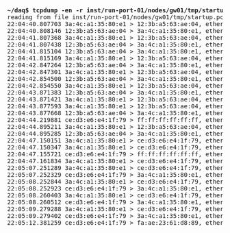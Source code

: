 <pre>
<b>~/daq$ tcpdump -en -r inst/run-port-01/nodes/gw01/tmp/startup.pcap ip</b>
reading from file inst/run-port-01/nodes/gw01/tmp/startup.pcap, link-type EN10MB (Ethernet)
22:04:40.807703 3a:4c:a1:35:80:e1 > 12:3b:a5:63:ae:04, ethertype IPv4 (0x0800), length 98: 10.0.0.1 > 10.0.0.2: ICMP echo request, id 24, seq 1, length 64
22:04:40.808146 12:3b:a5:63:ae:04 > 3a:4c:a1:35:80:e1, ethertype IPv4 (0x0800), length 98: 10.0.0.2 > 10.0.0.1: ICMP echo reply, id 24, seq 1, length 64
22:04:41.807368 3a:4c:a1:35:80:e1 > 12:3b:a5:63:ae:04, ethertype IPv4 (0x0800), length 98: 10.0.0.1 > 10.0.0.2: ICMP echo request, id 24, seq 2, length 64
22:04:41.807438 12:3b:a5:63:ae:04 > 3a:4c:a1:35:80:e1, ethertype IPv4 (0x0800), length 98: 10.0.0.2 > 10.0.0.1: ICMP echo reply, id 24, seq 2, length 64
22:04:41.815104 12:3b:a5:63:ae:04 > 3a:4c:a1:35:80:e1, ethertype IPv4 (0x0800), length 98: 10.0.0.2 > 10.0.0.1: ICMP echo request, id 56237, seq 1, length 64
22:04:41.815169 3a:4c:a1:35:80:e1 > 12:3b:a5:63:ae:04, ethertype IPv4 (0x0800), length 98: 10.0.0.1 > 10.0.0.2: ICMP echo reply, id 56237, seq 1, length 64
22:04:42.847264 12:3b:a5:63:ae:04 > 3a:4c:a1:35:80:e1, ethertype IPv4 (0x0800), length 98: 10.0.0.2 > 10.0.0.1: ICMP echo request, id 56237, seq 2, length 64
22:04:42.847301 3a:4c:a1:35:80:e1 > 12:3b:a5:63:ae:04, ethertype IPv4 (0x0800), length 98: 10.0.0.1 > 10.0.0.2: ICMP echo reply, id 56237, seq 2, length 64
22:04:42.854500 12:3b:a5:63:ae:04 > 3a:4c:a1:35:80:e1, ethertype IPv4 (0x0800), length 98: 10.0.0.2 > 192.168.84.72: ICMP echo request, id 56240, seq 1, length 64
22:04:42.854550 3a:4c:a1:35:80:e1 > 12:3b:a5:63:ae:04, ethertype IPv4 (0x0800), length 98: 192.168.84.72 > 10.0.0.2: ICMP echo reply, id 56240, seq 1, length 64
22:04:43.871383 12:3b:a5:63:ae:04 > 3a:4c:a1:35:80:e1, ethertype IPv4 (0x0800), length 98: 10.0.0.2 > 192.168.84.72: ICMP echo request, id 56240, seq 2, length 64
22:04:43.871421 3a:4c:a1:35:80:e1 > 12:3b:a5:63:ae:04, ethertype IPv4 (0x0800), length 98: 192.168.84.72 > 10.0.0.2: ICMP echo reply, id 56240, seq 2, length 64
22:04:43.877593 3a:4c:a1:35:80:e1 > 12:3b:a5:63:ae:04, ethertype IPv4 (0x0800), length 98: 192.168.84.72 > 10.0.0.2: ICMP echo request, id 25, seq 1, length 64
22:04:43.877668 12:3b:a5:63:ae:04 > 3a:4c:a1:35:80:e1, ethertype IPv4 (0x0800), length 98: 10.0.0.2 > 192.168.84.72: ICMP echo reply, id 25, seq 1, length 64
22:04:44.219881 ce:d3:e6:e4:1f:79 > ff:ff:ff:ff:ff:ff, ethertype IPv4 (0x0800), length 342: 0.0.0.0.68 > 255.255.255.255.67: BOOTP/DHCP, Request from ce:d3:e6:e4:1f:79, length 300
22:04:44.895211 3a:4c:a1:35:80:e1 > 12:3b:a5:63:ae:04, ethertype IPv4 (0x0800), length 98: 192.168.84.72 > 10.0.0.2: ICMP echo request, id 25, seq 2, length 64
22:04:44.895285 12:3b:a5:63:ae:04 > 3a:4c:a1:35:80:e1, ethertype IPv4 (0x0800), length 98: 10.0.0.2 > 192.168.84.72: ICMP echo reply, id 25, seq 2, length 64
22:04:47.150151 3a:4c:a1:35:80:e1 > ce:d3:e6:e4:1f:79, ethertype IPv4 (0x0800), length 62: 10.0.0.1 > 10.20.72.57: ICMP echo request, id 27415, seq 0, length 28
22:04:47.150347 3a:4c:a1:35:80:e1 > ce:d3:e6:e4:1f:79, ethertype IPv4 (0x0800), length 342: 10.0.0.1.67 > 10.20.72.57.68: BOOTP/DHCP, Reply, length 300
22:04:47.155721 ce:d3:e6:e4:1f:79 > ff:ff:ff:ff:ff:ff, ethertype IPv4 (0x0800), length 342: 0.0.0.0.68 > 255.255.255.255.67: BOOTP/DHCP, Request from ce:d3:e6:e4:1f:79, length 300
22:04:47.161834 3a:4c:a1:35:80:e1 > ce:d3:e6:e4:1f:79, ethertype IPv4 (0x0800), length 348: 10.0.0.1.67 > 10.20.72.57.68: BOOTP/DHCP, Reply, length 306
22:05:07.251289 3a:4c:a1:35:80:e1 > ce:d3:e6:e4:1f:79, ethertype IPv4 (0x0800), length 98: 10.0.0.1 > 10.20.72.57: ICMP echo request, id 32, seq 1, length 64
22:05:07.252329 ce:d3:e6:e4:1f:79 > 3a:4c:a1:35:80:e1, ethertype IPv4 (0x0800), length 98: 10.20.72.57 > 10.0.0.1: ICMP echo reply, id 32, seq 1, length 64
22:05:08.252844 3a:4c:a1:35:80:e1 > ce:d3:e6:e4:1f:79, ethertype IPv4 (0x0800), length 98: 10.0.0.1 > 10.20.72.57: ICMP echo request, id 32, seq 2, length 64
22:05:08.252923 ce:d3:e6:e4:1f:79 > 3a:4c:a1:35:80:e1, ethertype IPv4 (0x0800), length 98: 10.20.72.57 > 10.0.0.1: ICMP echo reply, id 32, seq 2, length 64
22:05:08.260403 3a:4c:a1:35:80:e1 > ce:d3:e6:e4:1f:79, ethertype IPv4 (0x0800), length 98: 192.168.84.72 > 10.20.72.57: ICMP echo request, id 33, seq 1, length 64
22:05:08.260512 ce:d3:e6:e4:1f:79 > 3a:4c:a1:35:80:e1, ethertype IPv4 (0x0800), length 98: 10.20.72.57 > 192.168.84.72: ICMP echo reply, id 33, seq 1, length 64
22:05:09.279288 3a:4c:a1:35:80:e1 > ce:d3:e6:e4:1f:79, ethertype IPv4 (0x0800), length 98: 192.168.84.72 > 10.20.72.57: ICMP echo request, id 33, seq 2, length 64
22:05:09.279402 ce:d3:e6:e4:1f:79 > 3a:4c:a1:35:80:e1, ethertype IPv4 (0x0800), length 98: 10.20.72.57 > 192.168.84.72: ICMP echo reply, id 33, seq 2, length 64
22:05:12.381259 ce:d3:e6:e4:1f:79 > fa:ae:23:61:d8:89, ethertype IPv4 (0x0800), length 98: 10.20.72.57 > 10.0.0.5: ICMP echo reply, id 17, seq 1, length 64
</pre>